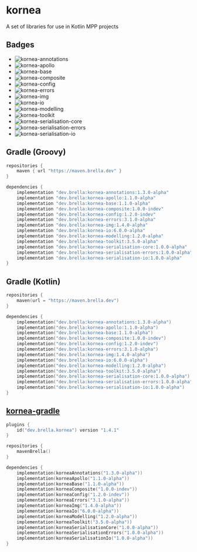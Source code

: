 [//]: README_TEMPLATE.md (Note: This file is auto-generated; edit README_TEMPLATE.md and run fillReadme)
# kornea
A set of libraries for use in Kotlin MPP projects

## Badges
- ![kornea-annotations](https://img.shields.io/maven-metadata/v?label=kornea-annotations&metadataUrl=https%3A%2F%2Fmaven.brella.dev%2Fdev%2Fbrella%2Fkornea-annotations%2Fmaven-metadata.xml)
- ![kornea-apollo](https://img.shields.io/maven-metadata/v?label=kornea-apollo&metadataUrl=https%3A%2F%2Fmaven.brella.dev%2Fdev%2Fbrella%2Fkornea-apollo%2Fmaven-metadata.xml)
- ![kornea-base](https://img.shields.io/maven-metadata/v?label=kornea-base&metadataUrl=https%3A%2F%2Fmaven.brella.dev%2Fdev%2Fbrella%2Fkornea-base%2Fmaven-metadata.xml)
- ![kornea-composite](https://img.shields.io/maven-metadata/v?label=kornea-composite&metadataUrl=https%3A%2F%2Fmaven.brella.dev%2Fdev%2Fbrella%2Fkornea-composite%2Fmaven-metadata.xml)
- ![kornea-config](https://img.shields.io/maven-metadata/v?label=kornea-config&metadataUrl=https%3A%2F%2Fmaven.brella.dev%2Fdev%2Fbrella%2Fkornea-config%2Fmaven-metadata.xml)
- ![kornea-errors](https://img.shields.io/maven-metadata/v?label=kornea-errors&metadataUrl=https%3A%2F%2Fmaven.brella.dev%2Fdev%2Fbrella%2Fkornea-errors%2Fmaven-metadata.xml)
- ![kornea-img](https://img.shields.io/maven-metadata/v?label=kornea-img&metadataUrl=https%3A%2F%2Fmaven.brella.dev%2Fdev%2Fbrella%2Fkornea-img%2Fmaven-metadata.xml)
- ![kornea-io](https://img.shields.io/maven-metadata/v?label=kornea-io&metadataUrl=https%3A%2F%2Fmaven.brella.dev%2Fdev%2Fbrella%2Fkornea-io%2Fmaven-metadata.xml)
- ![kornea-modelling](https://img.shields.io/maven-metadata/v?label=kornea-modelling&metadataUrl=https%3A%2F%2Fmaven.brella.dev%2Fdev%2Fbrella%2Fkornea-modelling%2Fmaven-metadata.xml)
- ![kornea-toolkit](https://img.shields.io/maven-metadata/v?label=kornea-toolkit&metadataUrl=https%3A%2F%2Fmaven.brella.dev%2Fdev%2Fbrella%2Fkornea-toolkit%2Fmaven-metadata.xml)
- ![kornea-serialisation-core](https://img.shields.io/maven-metadata/v?label=kornea-serialisation-core&metadataUrl=https%3A%2F%2Fmaven.brella.dev%2Fdev%2Fbrella%2Fkornea-serialisation-core%2Fmaven-metadata.xml)
- ![kornea-serialisation-errors](https://img.shields.io/maven-metadata/v?label=kornea-serialisation-errors&metadataUrl=https%3A%2F%2Fmaven.brella.dev%2Fdev%2Fbrella%2Fkornea-serialisation-errors%2Fmaven-metadata.xml)
- ![kornea-serialisation-io](https://img.shields.io/maven-metadata/v?label=kornea-serialisation-io&metadataUrl=https%3A%2F%2Fmaven.brella.dev%2Fdev%2Fbrella%2Fkornea-serialisation-io%2Fmaven-metadata.xml)


## Gradle (Groovy)

```groovy
repositories {
    maven { url "https://maven.brella.dev" }
}

dependencies {
    implementation "dev.brella:kornea-annotations:1.3.0-alpha"
    implementation "dev.brella:kornea-apollo:1.1.0-alpha"
    implementation "dev.brella:kornea-base:1.1.0-alpha"
    implementation "dev.brella:kornea-composite:1.0.0-indev"
    implementation "dev.brella:kornea-config:1.2.0-indev"
    implementation "dev.brella:kornea-errors:3.1.0-alpha"
    implementation "dev.brella:kornea-img:1.4.0-alpha"
    implementation "dev.brella:kornea-io:6.0.0-alpha"
    implementation "dev.brella:kornea-modelling:1.2.0-alpha"
    implementation "dev.brella:kornea-toolkit:3.5.0-alpha"
    implementation "dev.brella:kornea-serialisation-core:1.0.0-alpha"
    implementation "dev.brella:kornea-serialisation-errors:1.0.0-alpha"
    implementation "dev.brella:kornea-serialisation-io:1.0.0-alpha"
}
```

## Gradle (Kotlin)

```kotlin
repositories {
    maven(url = "https://maven.brella.dev")
}

dependencies {
    implementation("dev.brella:kornea-annotations:1.3.0-alpha")
    implementation("dev.brella:kornea-apollo:1.1.0-alpha")
    implementation("dev.brella:kornea-base:1.1.0-alpha")
    implementation("dev.brella:kornea-composite:1.0.0-indev")
    implementation("dev.brella:kornea-config:1.2.0-indev")
    implementation("dev.brella:kornea-errors:3.1.0-alpha")
    implementation("dev.brella:kornea-img:1.4.0-alpha")
    implementation("dev.brella:kornea-io:6.0.0-alpha")
    implementation("dev.brella:kornea-modelling:1.2.0-alpha")
    implementation("dev.brella:kornea-toolkit:3.5.0-alpha")
    implementation("dev.brella:kornea-serialisation-core:1.0.0-alpha")
    implementation("dev.brella:kornea-serialisation-errors:1.0.0-alpha")
    implementation("dev.brella:kornea-serialisation-io:1.0.0-alpha")
}
```

## [kornea-gradle](https://github.com/UnderMybrella/kornea-gradle)

```kotlin
plugins {
    id("dev.brella.kornea") version "1.4.1"
}

repositories {
    mavenBrella()
}

dependencies {
    implementation(korneaAnnotations("1.3.0-alpha"))
    implementation(korneaApollo("1.1.0-alpha"))
    implementation(korneaBase("1.1.0-alpha"))
    implementation(korneaComposite("1.0.0-indev"))
    implementation(korneaConfig("1.2.0-indev"))
    implementation(korneaErrors("3.1.0-alpha"))
    implementation(korneaImg("1.4.0-alpha"))
    implementation(korneaIo("6.0.0-alpha"))
    implementation(korneaModelling("1.2.0-alpha"))
    implementation(korneaToolkit("3.5.0-alpha"))
    implementation(korneaSerialisationCore("1.0.0-alpha"))
    implementation(korneaSerialisationErrors("1.0.0-alpha"))
    implementation(korneaSerialisationIo("1.0.0-alpha"))
}
```
